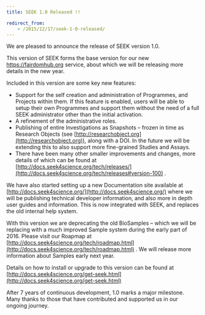 ```yaml
---
title: SEEK 1.0 Released !!

redirect_from:
    - /2015/12/17/seek-1-0-released/
---
```


We are pleased to announce the release of SEEK version 1.0.

This version of SEEK forms the base version for our new https://fairdomhub.org service, about which we will be releasing more details in the new year.

Included in this version are some key new features:

* Support for the self creation and administration of Programmes, and Projects within them. If this feature is enabled, users will be able to setup their own Programmes and support them without the need of a full SEEK administrator other than the initial activation.
* A refinement of the administrative roles.
* Publishing of entire Investigations as Snapshots – frozen in time as Research Objects (see [http://researchobject.org](http://researchobject.org)), along with a DOI. In the future we will be extending this to also support more fine-grained Studies and Assays.
* There have been many other smaller improvements and changes, more details of which can be found at [http://docs.seek4science.org/tech/releases/](http://docs.seek4science.org/tech/releases#version-100) .

We have also started setting up a new Documentation site available at [http://docs.seek4science.org/](http://docs.seek4science.org/) where we will be publishing technical developer information, and also more in depth user guides and information. This is now integrated with SEEK, and replaces the old internal help system.

With this version we are deprecating the old BioSamples – which we will be replacing with a much improved Sample system during the early part of 2016. 
Please visit our Roapmap at [http://docs.seek4science.org/tech/roadmap.html](http://docs.seek4science.org/tech/roadmap.html) .
We will release more information about Samples early next year.

Details on how to install or upgrade to this version can be found at [http://docs.seek4science.org/get-seek.html](http://docs.seek4science.org/get-seek.html)

After 7 years of continuous development, 1.0 marks a major milestone. 
Many thanks to those that have contributed and supported us in our ongoing journey.
